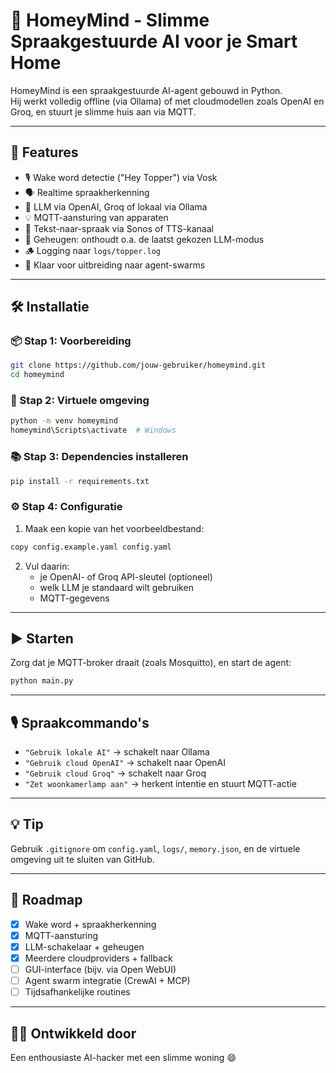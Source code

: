 # 🧠 HomeyMind - Slimme Spraakgestuurde AI voor je Smart Home

HomeyMind is een spraakgestuurde AI-agent gebouwd in Python.  
Hij werkt volledig offline (via Ollama) of met cloudmodellen zoals OpenAI en Groq, en stuurt je slimme huis aan via MQTT.

---

## 🚀 Features

- 🎙️ Wake word detectie ("Hey Topper") via Vosk
- 🗣️ Realtime spraakherkenning
- 🧠 LLM via OpenAI, Groq of lokaal via Ollama
- 💡 MQTT-aansturing van apparaten
- 📢 Tekst-naar-spraak via Sonos of TTS-kanaal
- 💾 Geheugen: onthoudt o.a. de laatst gekozen LLM-modus
- 🪵 Logging naar `logs/topper.log`
- 🧪 Klaar voor uitbreiding naar agent-swarms

---

## 🛠️ Installatie

### 📦 Stap 1: Voorbereiding

```bash
git clone https://github.com/jouw-gebruiker/homeymind.git
cd homeymind
```

### 🐍 Stap 2: Virtuele omgeving

```bash
python -m venv homeymind
homeymind\Scripts\activate  # Windows
```

### 📚 Stap 3: Dependencies installeren

```bash
pip install -r requirements.txt
```

### ⚙️ Stap 4: Configuratie

1. Maak een kopie van het voorbeeldbestand:
```bash
copy config.example.yaml config.yaml
```

2. Vul daarin:
   - je OpenAI- of Groq API-sleutel (optioneel)
   - welk LLM je standaard wilt gebruiken
   - MQTT-gegevens

---

## ▶️ Starten

Zorg dat je MQTT-broker draait (zoals Mosquitto), en start de agent:

```bash
python main.py
```

---

## 🎙️ Spraakcommando's

- `"Gebruik lokale AI"` → schakelt naar Ollama
- `"Gebruik cloud OpenAI"` → schakelt naar OpenAI
- `"Gebruik cloud Groq"` → schakelt naar Groq
- `"Zet woonkamerlamp aan"` → herkent intentie en stuurt MQTT-actie

---

## 💡 Tip

Gebruik `.gitignore` om `config.yaml`, `logs/`, `memory.json`, en de virtuele omgeving uit te sluiten van GitHub.

---

## 📅 Roadmap

- [x] Wake word + spraakherkenning
- [x] MQTT-aansturing
- [x] LLM-schakelaar + geheugen
- [x] Meerdere cloudproviders + fallback
- [ ] GUI-interface (bijv. via Open WebUI)
- [ ] Agent swarm integratie (CrewAI + MCP)
- [ ] Tijdsafhankelijke routines

---

## 👨‍💻 Ontwikkeld door

Een enthousiaste AI-hacker met een slimme woning 😄